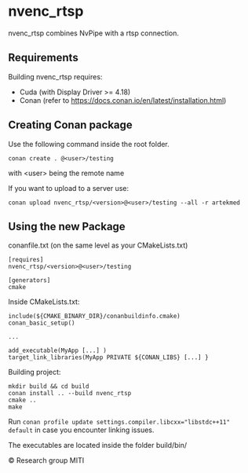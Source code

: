 # nvenc_rtsp

nvenc_rtsp combines NvPipe with a rtsp connection.

## Requirements

Building nvenc_rtsp requires:

- Cuda (with Display Driver >= 4.18)
- Conan (refer to https://docs.conan.io/en/latest/installation.html)

## Creating Conan package

Use the following command inside the root folder.

```
conan create . @<user>/testing

```
with \<user\> being the remote name

If you want to upload to a server use:


```
conan upload nvenc_rtsp/<version>@<user>/testing --all -r artekmed

```


## Using the new Package

conanfile.txt (on the same level as your CMakeLists.txt)
```
[requires]
nvenc_rtsp/<version>@<user>/testing

[generators]
cmake
```

Inside CMakeLists.txt:
```
include(${CMAKE_BINARY_DIR}/conanbuildinfo.cmake)
conan_basic_setup()

...

add_executable(MyApp [...] )
target_link_libraries(MyApp PRIVATE ${CONAN_LIBS} [...] }

```

Building project:
```
mkdir build && cd build
conan install .. --build nvenc_rtsp
cmake ..
make

```

Run ```conan profile update settings.compiler.libcxx="libstdc++11" default``` in case you encounter linking issues.

The executables are located inside the folder build/bin/


&copy; Research group MITI
